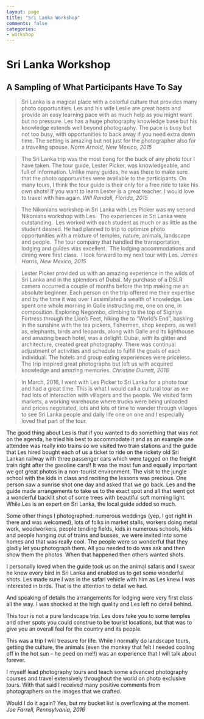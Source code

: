 ```yaml
---
layout: page
title: "Sri Lanka Workshop"
comments: false
categories:
- workshop
---
```


# Sri Lanka Workshop

## A Sampling of What Participants Have To Say

> Sri Lanka is a magical place with a colorful culture that provides many photo opportunities. Les and his wife Leslie are great hosts and provide an easy learning pace with as much help as you might want but no pressure. Les has a huge photography knowledge base but his knowledge extends well beyond photography. The pace is busy but not too busy, with opportunities to back away if you need extra down time. The setting is amazing but not just for the photographer also for a traveling spouse. <cite>Norm Arnold, New Mexico, 2015</cite> 

> The Sri Lanka trip was the most bang for the buck of any photo tour I have taken. The tour guide, Lester Picker, was knowledgeable, and full of information. Unlike many guides, he was there to make sure that the photo opportunities were available to the participants. On many tours, I think the tour guide is their only for a free ride to take his own shots! If you want to learn Lester is a great teacher. I would love to travel with him again. <cite>Will Randall, Florida, 2015</cite>

> The Nikonians workshop in Sri Lanka with Les Picker was my second Nikonians workshop with Les.  The experiences in Sri Lanka were outstanding.  Les worked with each student as much or as little as the student desired. He had planned to trip to optimize photo opportunities with a mixture of temples, nature, animals, landscape and people.  The tour company that handled the transportation, lodging and guides was excellent.  The lodging accommodations and dining were first class.  I look forward to my next tour with Les. <cite>James Harris, New Mexico, 2015</cite>

> Lester Picker provided us with an amazing experience in the wilds of Sri Lanka and in the splendors of Dubai. My purchase of a DSLR camera occurred a couple of months before the trip making me an absolute beginner. Each person on the trip offered me their expertise and by the time it was over I assimilated a wealth of knowledge. Les spent one whole morning in Galle instructing me, one on one, in composition. Exploring Negombo, climbing to the top of Sigiriya Fortress through the Lion’s Feet, hiking the to “World’s End”, basking in the sunshine with the tea pickers, fishermen, shop keepers, as well as, elephants, birds and leopards, along with Galle and its lighthouse and amazing beach hotel, was a delight. Dubai, with its glitter and architecture, created great photography. There was continual adjustment of activities and schedule to fulfill the goals of each individual.  The hotels and group eating experiences were priceless. The trip inspired great photographs but left us with acquired knowledge and amazing memories. <cite>Christine Durrett, 2016</cite>

> In March, 2016, I went with Les Picker to Sri Lanka for a photo tour and had a great time.  This is what I would call a cultural tour as we had lots of interaction with villagers and the people.  We visited farm markets, a working warehouse where trucks were being unloaded and prices negotiated, lots and lots of time to wander through villages to see Sri Lanka people and daily life one on one and I especially loved that part of the tour. 

The good thing about Les is that if you wanted to do something that was not on the agenda, he tried his best to accommodate it and as an example one attendee was really into trains so we visited two train stations and the guide that Les hired bought each of us a ticket to ride on the rickety old Sri Lankan railway with three passenger cars which were tagged on the freight train right after the gasoline cars!! It was the most fun and equally important we got great photos in a non-tourist environment. The visit to the jungle school with the kids in class and reciting the lessons was precious. One person saw a sunrise shot one day and asked that we go back. Les and the guide made arrangements to take us to the exact spot and all that went got a wonderful backlit shot of some trees with beautiful soft morning light.  While Les is an expert on Sri Lanka, the local guide added so much.
 
Some other things I photographed: numerous weddings (yep, I got right in there and was welcomed), lots of folks in market stalls, workers doing metal work, woodworkers, people tending fields, kids in numerous schools, kids and people hanging out of trains and busses, we were invited into some homes and that was really cool. The people were so wonderful that they gladly let you photograph them. All you needed to do was ask and then show them the photos. When that happened then others wanted shots.
 
I personally loved when the guide took us on the animal safaris and I swear he knew every bird in Sri Lanka and enabled us to get some wonderful shots. Les made sure I was in the safari vehicle with him as Les knew I was interested in birds. That is the attention to detail we had.
 
And speaking of details the arrangements for lodging were very first class all the way. I was shocked at the high quality and Les left no detail behind. 
 
This tour is not a pure landscape trip. Les does take you to some temples and other spots you could construe to be tourist locations, but that was to give you an overall feel for the country and its people.  
 
This was a trip I will treasure for life. While I normally do landscape tours, getting the culture, the animals (even the monkey that felt I needed cooling off in the hot sun – he peed on me!!) was an experience that I will talk about forever.   
 
I myself lead photography tours and teach some advanced photography courses and travel extensively throughout the world on photo exclusive tours. With that said I received many positive comments from photographers on the images that we crafted.
 
Would I do it again? Yes, but my bucket list is overflowing at the moment. <cite>Joe Farrell, Pennsylvania, 2016</cite>


